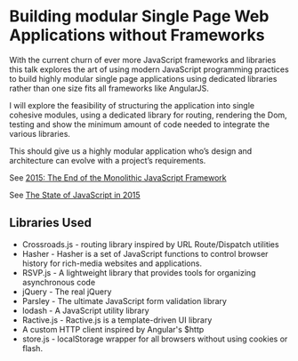 # Building modular Single Page Web Applications without Frameworks

With the current churn of ever more JavaScript frameworks and libraries this talk explores the art of 
using modern JavaScript programming practices to build highly modular single page applications using 
dedicated libraries rather than one size fits all frameworks like AngularJS.

I will explore the feasibility of structuring the application into single cohesive modules, using a 
dedicated library for routing, rendering the Dom, testing and show the minimum amount of code needed 
to integrate the various libraries. 

This should give us a highly modular application who’s design and architecture can evolve with a 
project’s requirements.

See [2015: The End of the Monolithic JavaScript Framework](https://andywalpole.me/#!/blog/142134/2015-the-end-the-monolithic-javascript-framework)

See [The State of JavaScript in 2015](http://www.breck-mckye.com/blog/2014/12/the-state-of-javascript-in-2015/)

## Libraries Used

* Crossroads.js - routing library inspired by URL Route/Dispatch utilities
* Hasher - Hasher is a set of JavaScript functions to control browser history for rich-media websites and applications.
* RSVP.js - A lightweight library that provides tools for organizing asynchronous code
* jQuery - The real jQuery
* Parsley - The ultimate JavaScript form validation library
* lodash - A JavaScript utility library
* Ractive.js - Ractive.js is a template-driven UI library
* A custom HTTP client inspired by Angular's $http
* store.js - localStorage wrapper for all browsers without using cookies or flash.